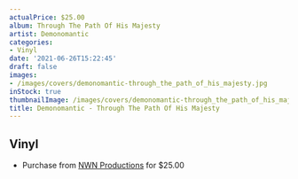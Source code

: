```yaml
---
actualPrice: $25.00
album: Through The Path Of His Majesty
artist: Demonomantic
categories:
- Vinyl
date: '2021-06-26T15:22:45'
draft: false
images:
- /images/covers/demonomantic-through_the_path_of_his_majesty.jpg
inStock: true
thumbnailImage: /images/covers/demonomantic-through_the_path_of_his_majesty-thumb.jpg
title: Demonomantic - Through The Path Of His Majesty
---
```


## Vinyl
* Purchase from [NWN Productions](http://shop.nwnprod.com/index.php?route=product/product&path=75&product_id=14539&sort=pd.name&order=ASC) for $25.00
